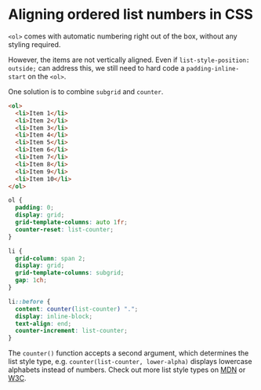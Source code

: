 # Aligning ordered list numbers in CSS

`<ol>` comes with automatic numbering right out of the box, without any styling required.

However, the items are not vertically aligned. Even if `list-style-position: outside;` can address this, we still need to hard code a `padding-inline-start` on the `<ol>`.

One solution is to combine `subgrid` and `counter`.

```html
<ol>
  <li>Item 1</li>
  <li>Item 2</li>
  <li>Item 3</li>
  <li>Item 4</li>
  <li>Item 5</li>
  <li>Item 6</li>
  <li>Item 7</li>
  <li>Item 8</li>
  <li>Item 9</li>
  <li>Item 10</li>
</ol>
```

```css
ol {
  padding: 0;
  display: grid;
  grid-template-columns: auto 1fr;
  counter-reset: list-counter;
}

li {
  grid-column: span 2;
  display: grid;
  grid-template-columns: subgrid;
  gap: 1ch;
}

li::before {
  content: counter(list-counter) ".";
  display: inline-block;
  text-align: end;
  counter-increment: list-counter;
}
```

The `counter()` function accepts a second argument, which determines the list style type, e.g. `counter(list-counter, lower-alpha)` displays lowercase alphabets instead of numbers. Check out more list style types on [MDN](https://developer.mozilla.org/en-US/docs/Web/CSS/list-style-type#values) or [W3C](https://www.w3.org/TR/css-counter-styles-3/#predefined-counters).
